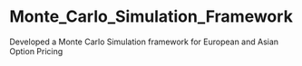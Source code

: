 # Monte_Carlo_Simulation_Framework
Developed a Monte Carlo Simulation framework for European and Asian Option Pricing
